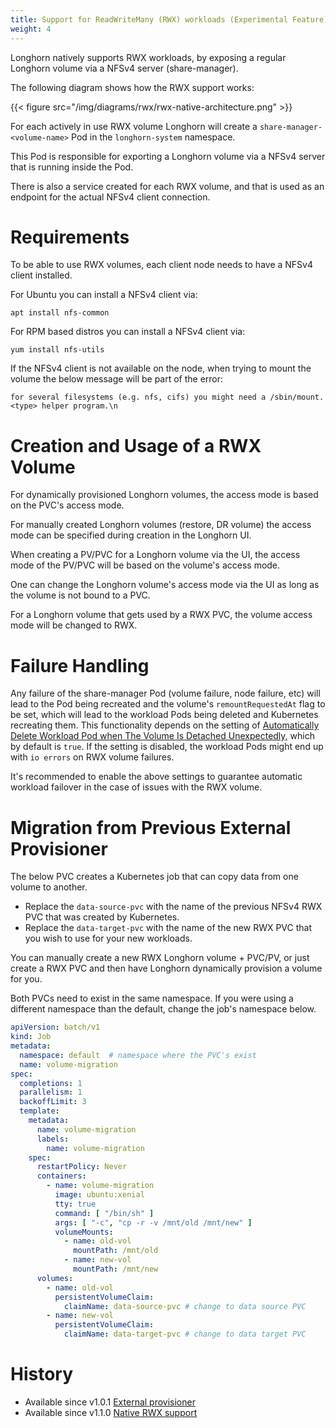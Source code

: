 ```yaml
---
title: Support for ReadWriteMany (RWX) workloads (Experimental Feature)
weight: 4
---
```


Longhorn natively supports RWX workloads, by exposing a regular Longhorn volume via a NFSv4 server (share-manager).

The following diagram shows how the RWX support works:

{{< figure src="/img/diagrams/rwx/rwx-native-architecture.png" >}}

For each actively in use RWX volume Longhorn will create a `share-manager-<volume-name>` Pod in the `longhorn-system` namespace.

This Pod is responsible for exporting a Longhorn volume via a NFSv4 server that is running inside the Pod.

There is also a service created for each RWX volume, and that is used as an endpoint for the actual NFSv4 client connection.

# Requirements

To be able to use RWX volumes, each client node needs to have a NFSv4 client installed.

For Ubuntu you can install a NFSv4 client via:

```
apt install nfs-common
```

For RPM based distros you can install a NFSv4 client via:

```
yum install nfs-utils
```

If the NFSv4 client is not available on the node, when trying to mount the volume the below message will be part of the error:
```
for several filesystems (e.g. nfs, cifs) you might need a /sbin/mount.<type> helper program.\n
```

# Creation and Usage of a RWX Volume

For dynamically provisioned Longhorn volumes, the access mode is based on the PVC's access mode.

For manually created Longhorn volumes (restore, DR volume) the access mode can be specified during creation in the Longhorn UI.

When creating a PV/PVC for a Longhorn volume via the UI, the access mode of the PV/PVC will be based on the volume's access mode.

One can change the Longhorn volume's access mode via the UI as long as the volume is not bound to a PVC.

For a Longhorn volume that gets used by a RWX PVC, the volume access mode will be changed to RWX.

# Failure Handling

Any failure of the share-manager Pod (volume failure, node failure, etc) will lead to the Pod being recreated and the volume's `remountRequestedAt` flag to be set, which will lead to the workload Pods being deleted and Kubernetes
recreating them. This functionality depends on the setting of [Automatically Delete Workload Pod when The Volume Is Detached Unexpectedly,](../../references/settings#automatically-delete-workload-pod-when-the-volume-is-detached-unexpectedly)
which by default is `true`. If the setting is disabled, the workload Pods might end up with `io errors` on RWX volume failures.

It's recommended to enable the above settings to guarantee automatic workload failover in the case of issues with the RWX volume.

# Migration from Previous External Provisioner

The below PVC creates a Kubernetes job that can copy data from one volume to another.

- Replace the `data-source-pvc` with the name of the previous NFSv4 RWX PVC that was created by Kubernetes.
- Replace the `data-target-pvc` with the name of the new RWX PVC that you wish to use for your new workloads.

You can manually create a new RWX Longhorn volume + PVC/PV, or just create a RWX PVC and then have Longhorn dynamically provision a volume for you.

Both PVCs need to exist in the same namespace. If you were using a different namespace than the default, change the job's namespace below.

```yaml
apiVersion: batch/v1
kind: Job
metadata:
  namespace: default  # namespace where the PVC's exist
  name: volume-migration
spec:
  completions: 1
  parallelism: 1
  backoffLimit: 3
  template:
    metadata:
      name: volume-migration
      labels:
        name: volume-migration
    spec:
      restartPolicy: Never
      containers:
        - name: volume-migration
          image: ubuntu:xenial
          tty: true
          command: [ "/bin/sh" ]
          args: [ "-c", "cp -r -v /mnt/old /mnt/new" ]
          volumeMounts:
            - name: old-vol
              mountPath: /mnt/old
            - name: new-vol
              mountPath: /mnt/new
      volumes:
        - name: old-vol
          persistentVolumeClaim:
            claimName: data-source-pvc # change to data source PVC
        - name: new-vol
          persistentVolumeClaim:
            claimName: data-target-pvc # change to data target PVC
```


# History
* Available since v1.0.1 [External provisioner](https://github.com/Longhorn/Longhorn/issues/1183)
* Available since v1.1.0 [Native RWX support](https://github.com/Longhorn/Longhorn/issues/1470)
